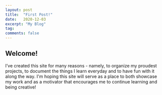 ```yaml
---
layout: post
title:  "First Post!"
date:   2020-12-03
excerpt: "My Blog"
tag:
comments: false
---
```


## Welcome! 
I’ve created this site for many reasons - namely, to organize my proudest projects, to document the things I learn everyday and to have fun with it along the way. I'm hoping this site will serve as a place to both showcase my work and as a motivator that encourages me to continue learning and being creative! 
